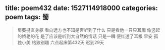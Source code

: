 title: poem432
date: 1527114918000
categories: poem
tags: 蜀
---
> 蜀葵挺直身躯
看向远方也不知是否听到了什么
只是看他一只只耳廓
像竖起的娇艳的花
是了应该是听到大自然的情话
只是一瞬
便红透了耳根
早安
孤独小美
格致别趣
六点起床第432天 迟到29天